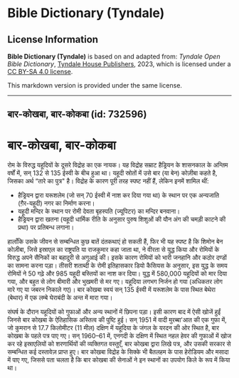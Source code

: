 # Bible Dictionary (Tyndale)

## License Information

**Bible Dictionary (Tyndale)** is based on and adapted from: _Tyndale Open Bible Dictionary_, [Tyndale House Publishers](https://tyndaleopenresources.com/), 2023, which is licensed under a [CC BY-SA 4.0 license](https://creativecommons.org/licenses/by-sa/4.0/legalcode.en).

This markdown version is provided under the same license.



--------------------------------

## बार-कोखबा, बार-कोकबा (id: 732596)

बार\-कोखबा, बार\-कोकबा
======================

रोम के विरुद्ध यहूदियों के दूसरे विद्रोह का एक नायक। यह विद्रोह सम्राट हैड्रियन के शासनकाल के अन्तिम वर्षों में, सन् 132 से 135 ईस्वी के बीच हुआ था। यहूदी स्रोतों में उसे बार (या बेन) कोज़ीबा कहते है, जिसका अर्थ “तारे का पुत्र" है। विद्रोह के कारण पूरी तरह स्पष्ट नहीं हैं, लेकिन इनमें शामिल थीं:

* हैड्रियन द्वारा यरूशलेम (जो सन् 70 ईस्वी में नाश कर दिया गया था) के स्थान पर एक अन्यजाति (ग़ैर\-यहूदी) नगर का निर्माण करना।
* यहूदी मन्दिर के स्थान पर रोमी देवता बृहस्पति (ज्यूपिटर) का मन्दिर बनवाना।
* हैड्रियन द्वारा खतना (यहूदी धार्मिक रीति के अनुसार पुरुष शिशुओं की यौन अंग की चमड़ी काटने की प्रथा) पर प्रतिबन्ध लगाना।

हालाँकि उसके जीवन से सम्बन्धित कुछ बातें दंतकथाएं हो सकती हैं, फिर भी यह स्पष्ट है कि शिमोन बेन कोज़ीबा, जिसे इस्राएल का राष्ट्रपति या राजकुमार कहा जाता था, ने वीरता से युद्ध किया और रोमियों के विरुद्ध अपने सैनिकों का बहादुरी से अगुआई की। इसके कारण रोमियों को भारी जनहानि और कठोर दण्डों का सामना करना पड़ा। तीसरी शताब्दी के रोमी इतिहासकार डियो कैसियस के अनुसार, इस युद्ध के समय रोमियों ने 50 गढ़े और 985 यहूदी बस्तियों का नाश कर दिया। युद्ध में 580,000 यहूदियों को मार दिया गया, और बहुत से लोग बीमारी और भुखमरी से मर गए। यहूदिया लगभग निर्जन हो गया (अधिकतर लोग मारे गए या जबरन निकाले गए)। बार कोखबा स्वयं सन् 135 ईस्वी में यरूशलेम के पास स्थित बेथेरा (बेथार) में एक लम्बे घेराबंदी के अन्त में मारा गया।

संघर्ष के दौरान यहूदियों को गुफाओं और अन्य स्थानों में छिपना पड़ा। इसी कारण बाद में ऐसी खोजें हुईं जिनसे बार कोखबा के ऐतिहासिक अस्तित्व की पुष्टि हुई। सन् 1951 में वादी मुरब्बा'आत की एक गुफा में, जो कुमरान से 17\.7 किलोमीटर (11 मील) दक्षिण में यहूदिया के जंगल के यरदन की ओर स्थित है, बार कोखबा के पहले पत्र पाए गए। सन् 1960–61 में, एनगदी के दक्षिण में स्थित नहल हेवर की गुफाओं में खोज कर रहे इस्राएलियों को शरणार्थियों की व्यक्तिगत वस्तुएँ, बार कोखबा द्वारा लिखे पत्र, और उसकी सरकार से सम्बन्धित कई दस्तावेज़ प्राप्त हुए। बार कोखबा विद्रोह के सिक्के भी बैतलहम के पास हेरोडियम और मसादा में पाए गए, जिससे पता चलता है कि बार कोखबा की सेनाओं ने इन स्थानों का उपयोग किले के रूप में किया था।


